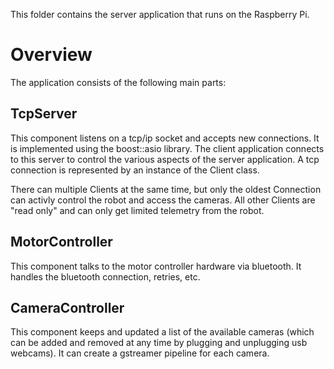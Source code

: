 This folder contains the server application that runs on the Raspberry Pi.


# Overview
The application consists of the following main parts:

## TcpServer
This component listens on a tcp/ip socket and accepts new connections. It is implemented using the boost::asio library. The client application connects to this server to control the various aspects of the server application. 
A tcp connection is represented by an instance of the Client class. 

There can multiple Clients at the same time, but only the oldest Connection can activly control the robot and access the cameras. All other Clients are "read only" and can only get limited telemetry from the robot.


## MotorController
This component talks to the motor controller hardware via bluetooth. It handles the bluetooth connection, retries, etc.


## CameraController
This component keeps and updated a list of the available cameras (which can be added and removed at any time by plugging and unplugging usb webcams). It can create a gstreamer pipeline for each camera.
